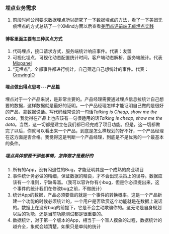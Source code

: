 ### 埋点业务需求
1. 前段时间公司要求数据埋点所以研究了一下数据埋点的方法，看了一下美团无痕埋点的方式总结了一个XMind方面以后查看[美团点评前端无痕埋点实践](https://tech.meituan.com/mt_mobile_analytics_practice.html)

#### 博客里面主要有三种买点方式
1. 代码埋点，接口请求方式，服务端统计响应事件。代表：友盟
2. 可视化埋点，可视化动态配置统计时间，客户端动态解析，服务端统计。代表[Mixpanel](https://github.com/mixpanel)
3. “无埋点”，全部事件都进行统计，自己筛选自己想统计的事件。代表：[GrowingIO](https://www.growingio.com/)

#### 埋点做出得点思考---产品篇
埋点对于一个产品来说，是非常主要的。产品经理需要通过埋点信息拉统计自己想要的数据，这样数据就是最好的证明。一个产品经理怎样才能证明自己做的是很好的产品，拿数据说话。写代码经常说的一句话*Talking is Cheap, show me the code*，我觉得在产品上也应该有一句很适用的话*Talking is cheap, show me the data*。当然，这一切都是建立在我们都已经完成了项目功能。但是，这一切都做完了以后，你就可以看出来一个产品，到底是怎么样规划的好不好，一个产品经理在这方面是否合格。我觉得这是判断一个产品经理，到底是不是优秀的一个最基本的条件。
##### 埋点具体想要干那些事情，怎样做才是最好的
1. 所有的App，没有闪退性的Bug，才能证明其是一个成熟的商业项目
2. 事件统计务必做的精细，保证数据的精良，才不会出现决策上的误导。数据应该有一个准则，宁缺毋滥。（我可以容许你有小bug，但是你必须提出来，这个事件的统计我们在修改bug之前，不做统计）
3. 统计App的数据，产品必须要做的就是一个事件的转换概率。这是一个产品新建一个功能的时候必须统计的，一个用户是否欣赏这个功能就是在数据上说话的。数据上在没有bug的前提下，它是不会主动欺骗你的。这无论是自身规划以后的功能，还是当前功能测试都是很重要的。
4. 数据统计，对于第一个版本的App，相当于一个盲人摸象的过程，数据统计的越齐全，象就会越清楚。如果只是单纯的统计

